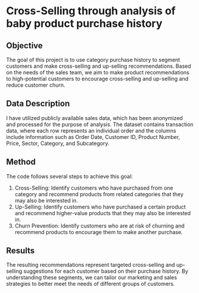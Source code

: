 # Cross-Selling through analysis of baby product purchase history

## Objective
The goal of this project is to use category purchase history to segment customers and make cross-selling and up-selling recommendations. Based on the needs of the sales team, we aim to make product recommendations to high-potential customers to encourage cross-selling and up-selling and reduce customer churn.

## Data Description
I have utilized publicly available sales data, which has been anonymized and processed for the purpose of analysis.
The dataset contains transaction data, where each row represents an individual order and the columns include information such as Order Date, Customer ID, Product Number, Price, Sector, Category, and Subcategory.

## Method
The code follows several steps to achieve this goal:

1. Cross-Selling: Identify customers who have purchased from one category and recommend products from related categories that they may also be interested in.
2. Up-Selling: Identify customers who have purchased a certain product and recommend higher-value products that they may also be interested in.
3. Churn Prevention: Identify customers who are at risk of churning and recommend products to encourage them to make another purchase.

## Results
The resulting recommendations represent targeted cross-selling and up-selling suggestions for each customer based on their purchase history. By understanding these segments, we can tailor our marketing and sales strategies to better meet the needs of different groups of customers.
